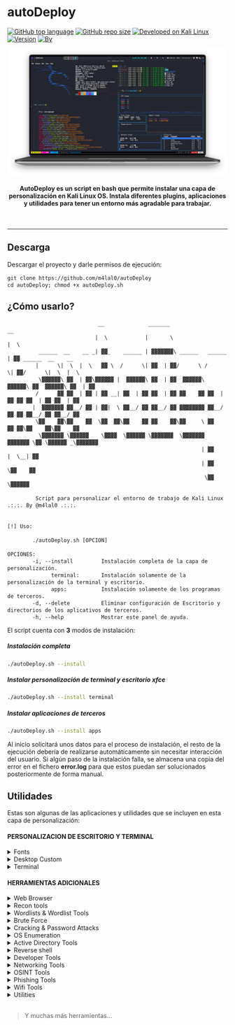 # autoDeploy

[![GitHub top language](https://img.shields.io/github/languages/top/m4lal0/autoDeploy?logo=gnu-bash&style=for-the-badge)](#)
[![GitHub repo size](https://img.shields.io/github/repo-size/m4lal0/autoDeploy?logo=webpack&style=for-the-badge)](#)
[![Developed on Kali Linux](https://img.shields.io/badge/Developed_on-Kali_Linux-purple?style=for-the-badge&logo=kali-linux)](#)
[![Version](https://img.shields.io/badge/Version-2024-orange?style=for-the-badge&logo=github)](#)
[![By](https://img.shields.io/badge/By-m4lal0-green?style=for-the-badge&logo=github)](#)

![autoDeploy](./images/autodeploy.png)

<h4 align="center">AutoDeploy es un script en bash que permite instalar una capa de personalización en Kali Linux OS. Instala diferentes plugins, aplicaciones y utilidades para tener un entorno más agradable para trabajar.</h4><br>

---

## Descarga

Descargar el proyecto y darle permisos de ejecución:

```
git clone https://github.com/m4lal0/autoDeploy
cd autoDeploy; chmod +x autoDeploy.sh
```

## ¿Cómo usarlo?

```
                             __              _______                    __                   
                            |  \            |       \                  |  \                  
          ______  __    __ _| ▓▓_    ______ | ▓▓▓▓▓▓▓\ ______   ______ | ▓▓ ______  __    __ 
         |      \|  \  |  \   ▓▓ \  /      \| ▓▓  | ▓▓/      \ /      \| ▓▓/      \|  \  |  \
          \▓▓▓▓▓▓\ ▓▓  | ▓▓\▓▓▓▓▓▓ |  ▓▓▓▓▓▓\ ▓▓  | ▓▓  ▓▓▓▓▓▓\  ▓▓▓▓▓▓\ ▓▓  ▓▓▓▓▓▓\ ▓▓  | ▓▓
         /      ▓▓ ▓▓  | ▓▓ | ▓▓ __| ▓▓  | ▓▓ ▓▓  | ▓▓ ▓▓    ▓▓ ▓▓  | ▓▓ ▓▓ ▓▓  | ▓▓ ▓▓  | ▓▓
        |  ▓▓▓▓▓▓▓ ▓▓__/ ▓▓ | ▓▓|  \ ▓▓__/ ▓▓ ▓▓__/ ▓▓ ▓▓▓▓▓▓▓▓ ▓▓__/ ▓▓ ▓▓ ▓▓__/ ▓▓ ▓▓__/ ▓▓
         \▓▓    ▓▓\▓▓    ▓▓  \▓▓  ▓▓\▓▓    ▓▓ ▓▓    ▓▓\▓▓     \ ▓▓    ▓▓ ▓▓\▓▓    ▓▓\▓▓    ▓▓
          \▓▓▓▓▓▓▓ \▓▓▓▓▓▓    \▓▓▓▓  \▓▓▓▓▓▓ \▓▓▓▓▓▓▓  \▓▓▓▓▓▓▓ ▓▓▓▓▓▓▓ \▓▓ \▓▓▓▓▓▓ _\▓▓▓▓▓▓▓
                                                              | ▓▓                 |  \__| ▓▓
                                                              | ▓▓                  \▓▓    ▓▓
                                                               \▓▓                   \▓▓▓▓▓▓ 

         Script para personalizar el entorno de trabajo de Kali Linux .:.:. By @m4lal0 .:.:. 


[!] Uso:

        ./autoDeploy.sh [OPCION]

OPCIONES:
        -i, --install         Instalación completa de la capa de personalización.
              terminal:       Instalación solamente de la personalización de la terminal y escritorio.
              apps:           Instalación solamente de los programas de terceros.
        -d, --delete          Eliminar configuración de Escritorio y directorios de los aplicativos de terceros.
        -h, --help            Mostrar este panel de ayuda.
```

El script cuenta con **3** modos de instalación:
##### Instalación completa
```sh
./autoDeploy.sh --install
```
##### Instalar personalización de terminal y escritorio xfce
```sh
./autoDeploy.sh --install terminal
```
##### Instalar aplicaciones de terceros
```sh
./autoDeploy.sh --install apps
```

Al inicio solicitará unos datos para el proceso de instalación, el resto de la ejecución debería de realizarse automáticamente sin necesitar interacción del usuario. Si algún paso de la instalación falla, se almacena una copia del error en el fichero **error.log** para que estos puedan ser solucionados posteriormente de forma manual.

## Utilidades

Estas son algunas de las aplicaciones y utilidades que se incluyen en esta capa de personalización:

#### PERSONALIZACION DE ESCRITORIO Y TERMINAL

<details>
<summary>Fonts</summary>

- Hacker Nerd

</details>

<details>
<summary>Desktop Custom</summary>

- xfce custom
- rofi
- findex
- i3lock-fancy
- Notifications custom
- Candy-icons
- Wallpapers

</details>

<details>
<summary>Terminal</summary>

- zsh
- zsh plugins
- lsd
- bat
- fzf
- fd-find
- cheat
- powerlevel10k
- Oh my Tmux!
- qterminal custom
- terminator

</details>

#### HERRAMIENTAS ADICIONALES

<details>
<summary>Web Browser</summary>

- Firefox
- Brave
- TOR Browser

</details>

<details>
<summary>Recon tools</summary>

- Port Scanning
	- amass
	- Naabu
	- RustScan
- Subdomains
	- Subblist3r
	- SubFinder
	- Assetfinder
	- Subbrute
	- AltDNS
	- httprobe
- DNS Lookups
	- Hakrevdns
	- dnsx
	- DNSGen
	- MassDNS
- Crawler
	- Hakrawler
	- Evine
	- Certgraph
- Fuzzer
	- Dirsearch
	- GoBuster
	- ffuf
	- URLBuster
	- CRLFuzz
	- Cross Site Scripting
	- XXStrike
	- Uniscan
	- Feroxbuster
- CMS
	- WAScan
	- CMSeeK
	- WPSeku
	- Vulnx
	- Droopescan
	- Wordpress-Exploit-Framework
	- Drupwn
	- Typo3Scan
	- WPForce
	- joomlavs
	- jscanner
- Metadata
	- Metagoofil

</details>

<details>
<summary>Wordlists & Wordlist Tools</summary>

- Fuzzdb
- Seclists
- Cupp
- CWFF

</details>

<details>
<summary>Brute Force</summary>

- crowbar
- BruteMap
- sucrack

</details>

<details>
<summary>Cracking & Password Attacks</summary>

- HashCat
- Hashid
- Pyrit
- Decodify

</details>

<details>
<summary>OS Enumeration</summary>

- htbenum
- linux-smart-enumeration
- LinEnum
- pspy
- Windows Exploit Suggerter (WES-NG)
- PrivescCheck
- Unix-Privesc-Check
- WinPwn
- JAWS

</details>

<details>
<summary>Active Directory Tools</summary>

- CrackMapExec
- Nishang
- PowerSploit
- ADRecon

</details>

<details>
<summary>Reverse shell</summary>

- rlwrap
- pwncat
- GTFOBLookup
- revshellgen
- Rustcat

</details>

<details>
<summary>Developer Tools</summary>

- Golang
- html2text
- Virtualenv
- pipenv
- Impacket-Python

</details>

<details>
<summary>Networking Tools</summary>

- Htop
- bpytop
- Gotop
- BashTOP
- Updog
- httpx
- SMBGhost
- Chisel
- WhatMask
- GoDoH
- DNScat2
- Apple-bleee

</details>

<details>
<summary>OSINT Tools</summary>

- steghide
- twint
- Sherlock-Project
- userSearch
- go-Dork
- OSRFramework

</details>

<details>
<summary>Phishing Tools</summary>

- SocialFish
- Zphisher
- Maskphish

</details>

<details>
<summary>Wifi Tools</summary>

- Xerosploit
- Airgeddon
- WifiAttack
- PSKracker
- Airgraph-ng
- hostapd-mana

</details>

<details>
<summary>Utilities</summary>

- xClip
- LaTeX
- Tempomail
- Pandoc
- SauronEye
- feh
- Trash-cli
- Firejail

</details>

<br>

> Y muchas más herramientas...